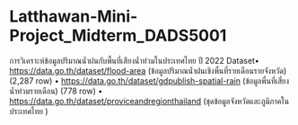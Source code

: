 # Latthawan-Mini-Project_Midterm_DADS5001
การวิเคราะห์ข้อมูลปริมาณน้ำฝนกับพื้นที่เสียงน้ำท่วมในประเทศไทย ปี 2022
Dataset•	https://data.go.th/dataset/flood-area (ข้อมูลปริมาณน้ำฝนเชิงพื่นที่รายเดือนรายจังหวัด) (2,287 row)
       •	https://data.go.th/dataset/gdpublish-spatial-rain (ข้อมูลพื่นที่เสี่ยงน้ำท่วมรายเดือน) (778 row)
       •	https://data.go.th/dataset/proviceandregionthailand (ชุดข้อมูลจังหวัดและภูมิภาคในประเทศไทย ) 
